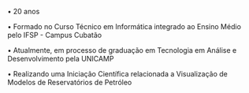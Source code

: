 <p>• 20 anos
<p>• Formado no Curso Técnico em Informática integrado ao Ensino Médio pelo IFSP - Campus Cubatão
<p>• Atualmente, em processo de graduação em Tecnologia em Análise e Desenvolvimento pela UNICAMP
<p>• Realizando uma Iniciação Científica relacionada a Visualização de Modelos de Reservatórios de Petróleo
<!---
Mitsuomiyazato/Mitsuomiyazato is a ✨ special ✨ repository because its `README.md` (this file) appears on your GitHub profile.
You can click the Preview link to take a look at your changes.
--->
